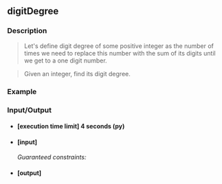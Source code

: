 ## digitDegree

### Description
> Let's define digit degree of some positive integer as the number of times we need to replace this number with the sum of its digits until we get to a one digit number.

> Given an integer, find its digit degree.

### Example

### Input/Output

* #### [execution time limit] 4 seconds (py)

* #### [input]

 	<i>Guaranteed constraints:</i>

* #### [output]
